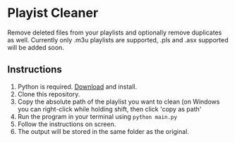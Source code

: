 # Playist Cleaner

Remove deleted files from your playlists and optionally remove duplicates as well. Currently only .m3u playlists are supported, .pls and .asx supported will be added soon.

## Instructions
1. Python is required. [Download](https://www.python.org/downloads/) and install.
1. Clone this repository.
1. Copy the absolute path of the playlist you want to clean (on Windows you can right-click while holding shift, then click 'copy as path'
1. Run the program in your terminal using ```python main.py```
1. Follow the instructions on screen.
1. The output will be stored in the same folder as the original.